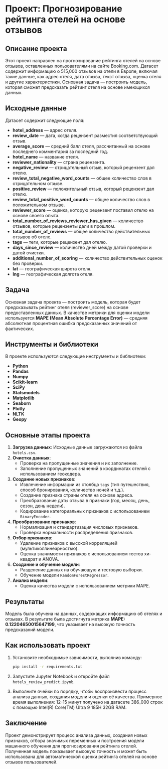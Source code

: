 # Проект: Прогнозирование рейтинга отелей на основе отзывов

## Описание проекта

Этот проект направлен на прогнозирование рейтинга отелей на основе отзывов, оставленных пользователями на сайте Booking.com. Датасет содержит информацию о 515,000 отзывов на отели в Европе, включая такие данные, как адрес отеля, дата отзыва, текст отзыва, оценка отеля и другие характеристики. Основная задача — построить модель, которая сможет предсказать рейтинг отеля на основе имеющихся данных.

## Исходные данные

Датасет содержит следующие поля:

- **hotel_address** — адрес отеля.
- **review_date** — дата, когда рецензент разместил соответствующий отзыв.
- **average_score** — средний балл отеля, рассчитанный на основе последнего комментария за последний год.
- **hotel_name** — название отеля.
- **reviewer_nationality** — страна рецензента.
- **negative_review** — отрицательный отзыв, который рецензент дал отелю.
- **review_total_negative_word_counts** — общее количество слов в отрицательном отзыве.
- **positive_review** — положительный отзыв, который рецензент дал отелю.
- **review_total_positive_word_counts** — общее количество слов в положительном отзыве.
- **reviewer_score** — оценка, которую рецензент поставил отелю на основе своего опыта.
- **total_number_of_reviews_reviewer_has_given** — количество отзывов, которые рецензенты дали в прошлом.
- **total_number_of_reviews** — общее количество действительных отзывов об отеле.
- **tags** — теги, которые рецензент дал отелю.
- **days_since_review** — количество дней между датой проверки и датой очистки.
- **additional_number_of_scoring** — количество действительных оценок без проверки.
- **lat** — географическая широта отеля.
- **lng** — географическая долгота отеля.

## Задача

Основная задача проекта — построить модель, которая будет предсказывать рейтинг отеля (reviewer_score) на основе предоставленных данных. В качестве метрики для оценки модели используется **MAPE (Mean Absolute Percentage Error)** — средняя абсолютная процентная ошибка предсказанных значений от фактических.

## Инструменты и библиотеки

В проекте используются следующие инструменты и библиотеки:

- **Python**
- **Pandas**
- **Numpy**
- **Scikit-learn**
- **SciPy**
- **Statsmodels**
- **Matplotlib**
- **Seaborn**
- **Plotly**
- **NLTK**
- **Geopy**

## Основные этапы проекта

1. **Загрузка данных**: Исходные данные загружаются из файла `hotels.csv`.
2. **Очистка данных**:
   - Проверка на пропущенные значения и их заполнение.
   - Заполнение пропущенных значений в координатах отелей с использованием геокодера.
3. **Создание новых признаков**:
   - Извлечение информации из столбца `tags` (тип путешествия, способ бронирования, количество ночей и т.д.).
   - Создание признака страны отеля на основе адреса.
   - Преобразование даты отзыва в признаки (год, месяц, день, сезон, день недели).
   - Кодирование категориальных признаков с использованием `BinaryEncoder`.
4. **Преобразование признаков**:
   - Нормализация и стандартизация числовых признаков.
   - Проверка нормальности распределения признаков.
5. **Отбор признаков**:
   - Удаление признаков с высокой корреляцией (мультиколлинеарностью).
   - Оценка значимости признаков с использованием тестов хи-квадрат и ANOVA.
6. **Создание и обучение модели**:
   - Разделение данных на обучающую и тестовую выборки.
   - Обучение модели `RandomForestRegressor`.
7. **Анализ модели**:
   - Оценка качества модели с использованием метрики MAPE.

## Результаты

Модель была обучена на данных, содержащих информацию об отелях и отзывах. В результате была достигнута метрика **MAPE: 0.12204650015647199**, что указывает на высокую точность предсказаний модели.

## Как использовать проект

1. Установите необходимые зависимости, выполнив команду:
   ```bash
   pip install -r requirements.txt
   ```

2. Запустите Jupyter Notebook и откройте файл `hotels_review_predict.ipynb`.

3. Выполните ячейки по порядку, чтобы воспроизвести процесс анализа данных, создания модели и оценки её качества.
Примерное время выполнения: 12-15 минут получено на датасете 386_000 строк с помощью Intel(R) Core(TM) Ultra 9 185H 32GB RAM.

## Заключение

Проект демонстрирует процесс анализа данных, создания новых признаков, отбора значимых переменных и построения модели машинного обучения для прогнозирования рейтинга отелей. Полученная модель показывает высокую точность и может быть использована для автоматической оценки рейтинга отелей на основе отзывов пользователей.